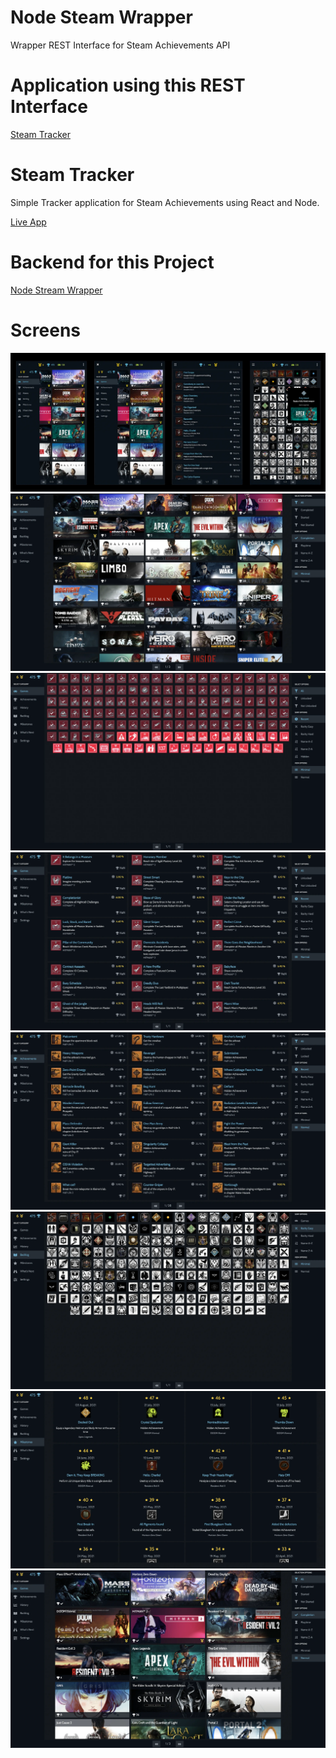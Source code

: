 # Node Steam Wrapper

Wrapper REST Interface for Steam Achievements API

# Application using this REST Interface

[Steam Tracker](https://github.com/jeevakalaiselvam/react-steam-rest-wrapper)

# Steam Tracker

Simple Tracker application for Steam Achievements using React and Node.

[Live App](https://steamtracker.vercel.app/)

# Backend for this Project

[Node Stream Wrapper](https://github.com/jeevakalaiselvam/node-steam-rest-wrapper)

# Screens

![Screenshot](screens/screen.webp)
![Screenshot](screens/screen1.webp)
![Screenshot](screens/screen2.webp)
![Screenshot](screens/screen3.webp)
![Screenshot](screens/screen4.webp)
![Screenshot](screens/screen5.webp)
![Screenshot](screens/screen6.webp)
![Screenshot](screens/screen7.webp)
